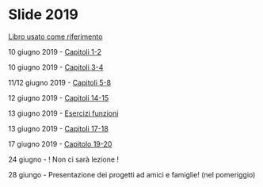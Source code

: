 # Slide 2019

[Libro usato come riferimento](https://inventwithpython.com/invent4thed/)

10 giugno 2019 - [Capitoli 1-2](https://github.com/ragazzedigitalicesena/slide-2019/raw/master/pdf/capitoli_1-2_10_giugno.pdf)

10 giugno 2019 - [Capitoli 3-4](https://github.com/ragazzedigitalicesena/slide-2019/raw/master/pdf/capitoli_3-4_%2011_giugno.pdf)

11/12 giugno 2019 - [Capitoli 5-8](https://github.com/ragazzedigitalicesena/slide-2019/raw/master/pdf/capitoli_5-8_12_giugno.pdf)

12 giugno 2019 - [Capitoli 14-15](https://github.com/ragazzedigitalicesena/slide-2019/raw/master/pdf/capitolo_14-15_12_giugno.pdf)

13 giugno 2019 - [Esercizi funzioni](https://github.com/ragazzedigitalicesena/slide-2019/raw/master/pdf/esercizi_funzioni_13_giugno.pdf)

13 giugno 2019 - [Capitoli 17-18](https://github.com/ragazzedigitalicesena/slide-2019/raw/master/pdf/capitolo_17-18_13_giugno.pdf)

17 giugno 2019 - [Capitolo 19-20](https://github.com/ragazzedigitalicesena/slide-2019/raw/master/pdf/capitoli_19-20_17_giugno.pdf)

24 giugno - ! Non ci sarà lezione !

28 giungo - Presentazione dei progetti ad amici e famiglie! (nel pomeriggio)
